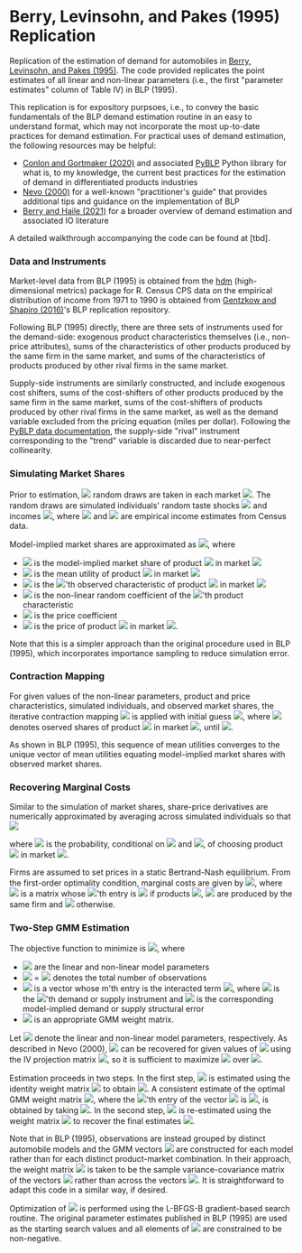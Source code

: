 # Berry, Levinsohn, and Pakes (1995) Replication

Replication of the estimation of demand for automobiles in [Berry, Levinsohn, and Pakes (1995)](https://www.econometricsociety.org/publications/econometrica/1995/07/01/automobile-prices-market-equilibrium). The code provided replicates the point estimates of all linear and non-linear parameters (i.e., the first "parameter estimates" column of Table IV) in BLP (1995).

This replication is for expository purpsoes, i.e., to convey the basic fundamentals of the BLP demand estimation routine in an easy to understand format, which may not incorporate the most up-to-date practices for demand estimation. For practical uses of demand estimation, the following resources may be helpful:
* [Conlon and Gortmaker (2020)](https://chrisconlon.github.io/site/pyblp.pdf) and associated [PyBLP](https://pyblp.readthedocs.io/en/stable/index.html) Python library for what is, to my knowledge, the current best practices for the estimation of demand in differentiated products industries
* [Nevo (2000)](https://onlinelibrary.wiley.com/doi/10.1111/j.1430-9134.2000.00513.x) for a well-known "practitioner's guide" that provides additional tips and guidance on the implementation of BLP
* [Berry and Haile (2021)](http://www.econ.yale.edu/~pah29/Foundations.pdf) for a broader overview of demand estimation and associated IO literature

A detailed walkthrough accompanying the code can be found at [tbd].

### Data and Instruments

Market-level data from BLP (1995) is obtained from the [hdm](https://cran.r-project.org/web/packages/hdm/index.html) (high-dimensional metrics) package for R. Census CPS data on the empirical distribution of income from 1971 to 1990 is obtained from [Gentzkow and Shapiro (2016)](https://web.stanford.edu/~gentzkow/research/blp_replication.zip)'s BLP replication repository.

Following BLP (1995) directly, there are three sets of instruments used for the demand-side: exogenous product characteristics themselves (i.e., non-price attributes), sums of the characteristics of other products produced by the same firm in the same market, and sums of the characteristics of products produced by other rival firms in the same market.

Supply-side instruments are similarly constructed, and include exogenous cost shifters, sums of the cost-shifters of other products produced by the same firm in the same market, sums of the cost-shifters of products produced by other rival firms in the same market, as well as the demand variable excluded from the pricing equation (miles per dollar). Following the [PyBLP data documentation](https://pyblp.readthedocs.io/en/stable/_api/pyblp.data.html#module-pyblp.data), the supply-side "rival" instrument corresponding to the "trend" variable is discarded due to near-perfect collinearity. 

### Simulating Market Shares

Prior to estimation, <img src="https://render.githubusercontent.com/render/math?math=R = 500"> random draws are taken in each market <img src="https://render.githubusercontent.com/render/math?math=t = 1, \dots, T">. The random draws are simulated individuals' random taste shocks <img src="https://render.githubusercontent.com/render/math?math=\{\nu_{it}\}_{i=1}^R \sim N(0, 1)"> and incomes <img src="https://render.githubusercontent.com/render/math?math=\{\log(y_{it})\}_{i=1}^R \sim N(\mu_{dt}, \sigma_{dt}^2)">, where <img src="https://render.githubusercontent.com/render/math?math=\mu_{dt}"> and  <img src="https://render.githubusercontent.com/render/math?math=\sigma_{dt}^2"> are empirical income estimates from Census data. 

Model-implied market shares are approximated as <img src="https://render.githubusercontent.com/render/math?math=\tilde \sigma_{jt} \approx \frac{1}{R} \sum_{i = 1}^R \frac{\exp(\delta_{jt} %2b \sum_{l} x_{jt}^{(l)} \beta_{\nu}^{(l)} \nu_i^{(l)} - \alpha p_{jt} / y_i)}{1 %2b \sum_{k = 1}^{J_t} \exp(\delta_{kt} %2b \sum_{l} x_{kt}^{(l)} \beta_{\nu}^{(l)} \nu_i^{(l)} - \alpha p_{kt} / y_i)}">, where 
* <img src="https://render.githubusercontent.com/render/math?math=\tilde \sigma_{jt}"> is the model-implied market share of product <img src="https://render.githubusercontent.com/render/math?math=j"> in market <img src="https://render.githubusercontent.com/render/math?math=t">
* <img src="https://render.githubusercontent.com/render/math?math=\delta_{jt}"> is the mean utility of product <img src="https://render.githubusercontent.com/render/math?math=j"> in market <img src="https://render.githubusercontent.com/render/math?math=t"> 
* <img src="https://render.githubusercontent.com/render/math?math=x_{jt}^{(l)}"> is the <img src="https://render.githubusercontent.com/render/math?math=l">'th observed characteristic of product <img src="https://render.githubusercontent.com/render/math?math=j"> in market <img src="https://render.githubusercontent.com/render/math?math=t"> 
* <img src="https://render.githubusercontent.com/render/math?math=\beta_\nu^{(l)}"> is the non-linear random coefficient of the <img src="https://render.githubusercontent.com/render/math?math=l">'th product characteristic
* <img src="https://render.githubusercontent.com/render/math?math=\alpha"> is the price coefficient
* <img src="https://render.githubusercontent.com/render/math?math=p_{jt}"> is the price of product <img src="https://render.githubusercontent.com/render/math?math=j"> in market <img src="https://render.githubusercontent.com/render/math?math=t">.

Note that this is a simpler approach than the original procedure used in BLP (1995), which incorporates importance sampling to reduce simulation error.

### Contraction Mapping

For given values of the non-linear parameters, product and price characteristics, simulated individuals, and observed market shares, the iterative contraction mapping <img src="https://render.githubusercontent.com/render/math?math=\delta_t^{new} = \delta_t^{old} %2b \ln(\hat s_t) - \ln(\tilde \sigma_t)"> is applied with initial guess <img src="https://render.githubusercontent.com/render/math?math=\delta_{jt} = \ln(\hat s_{jt} / \hat s_{0t})">, where <img src="https://render.githubusercontent.com/render/math?math=\hat s_{jt}"> denotes oserved shares of product <img src="https://render.githubusercontent.com/render/math?math=j"> in market <img src="https://render.githubusercontent.com/render/math?math=t">, until <img src="https://render.githubusercontent.com/render/math?math=|| \delta_t^{new} - \delta_t^{old} || < 10^{-12}">. 

As shown in BLP (1995), this sequence of mean utilities converges to the unique vector of mean utilities equating model-implied market shares with observed market shares. 

### Recovering Marginal Costs

Similar to the simulation of market shares, share-price derivatives are numerically approximated by averaging across simulated individuals so that <img src="https://render.githubusercontent.com/render/math?math=-d\tilde\sigma_{mt}/dp_{nt} \approx \begin{cases} \frac{1}{R} \sum_{i=1}^{R} [\frac{\alpha}{y_i} f_{imt} (1 - f_{imt})] \quad \text{if} \quad m = n \\ \frac{1}{R} \sum_{i=1}^{R} [-\frac{\alpha}{y_i} f_{imt} f_{int}] \quad \text{if} \quad m \ne n \end{cases}">

where <img src="https://render.githubusercontent.com/render/math?math=f_{imt}"> is the probability, conditional on <img src="https://render.githubusercontent.com/render/math?math=D_{it}"> and <img src="https://render.githubusercontent.com/render/math?math=\nu_{it}">, of choosing product <img src="https://render.githubusercontent.com/render/math?math=m"> in market <img src="https://render.githubusercontent.com/render/math?math=t">.

Firms are assumed to set prices in a static Bertrand-Nash equilibrium. From the first-order optimality condition, marginal costs are given by <img src="https://render.githubusercontent.com/render/math?math=mc = p %2b \Omega^{-1} \hat s">, where <img src="https://render.githubusercontent.com/render/math?math=\Omega"> is a matrix whose <img src="https://render.githubusercontent.com/render/math?math=[j, k]">'th entry is  <img src="https://render.githubusercontent.com/render/math?math=-d\tilde\sigma_{jt}/dp_{kt}"> if products <img src="https://render.githubusercontent.com/render/math?math=j">,  <img src="https://render.githubusercontent.com/render/math?math=k"> are produced by the same firm and  <img src="https://render.githubusercontent.com/render/math?math=0"> otherwise.

### Two-Step GMM Estimation

The objective function to minimize is <img src="https://render.githubusercontent.com/render/math?math=Q(\theta) = (\frac{1}{N} \sum_{j, t} g_{jt}(\theta)^T) \Phi^{-1} (\frac{1}{N} \sum_{j, t} g_{jt}(\theta))">, where
* <img src="https://render.githubusercontent.com/render/math?math=\theta"> are the linear and non-linear model parameters
* <img src="https://render.githubusercontent.com/render/math?math=N"> = <img src="https://render.githubusercontent.com/render/math?math=\sum_t J_t"> denotes the total number of observations 
* <img src="https://render.githubusercontent.com/render/math?math=g_{jt}(\theta)"> is a vector whose m'th entry is the interacted term <img src="https://render.githubusercontent.com/render/math?math=z_{mjt} \xi_{jt}(\theta)">, where <img src="https://render.githubusercontent.com/render/math?math=z_{mjt}"> is the <img src="https://render.githubusercontent.com/render/math?math=m">'th demand or supply instrument and <img src="https://render.githubusercontent.com/render/math?math=\xi_{jt}(\theta)"> is the corresponding model-implied demand or supply structural error
* <img src="https://render.githubusercontent.com/render/math?math=\Phi"> is an appropriate GMM weight matrix.

Let <img src="https://render.githubusercontent.com/render/math?math=\theta = (\theta_1, \theta_2)"> denote the linear and non-linear model parameters, respectively. As described in Nevo (2000), <img src = "https://render.githubusercontent.com/render/math?math=\theta_1"> can be recovered for given values of <img src="https://render.githubusercontent.com/render/math?math=\theta_2"> using the IV projection matrix <img src="https://render.githubusercontent.com/render/math?math=Z \Phi^{-1} Z^T">, so it is sufficient to maximize <img src="https://render.githubusercontent.com/render/math?math=Q(\theta)"> over <img src="https://render.githubusercontent.com/render/math?math=\theta_2">.

Estimation proceeds in two steps. In the first step, <img src="https://render.githubusercontent.com/render/math?math=\theta"> is estimated using the identity weight matrix <img src="https://render.githubusercontent.com/render/math?math=\Phi_{GMM1} = I"> to obtain <img src="https://render.githubusercontent.com/render/math?math=\hat \theta_{GMM1}">. A consistent estimate of the optimal GMM weight matrix <img src="https://render.githubusercontent.com/render/math?math=E[g(\theta) g(\theta)^T]">, where the <img src="https://render.githubusercontent.com/render/math?math=m">'th entry of the vector <img src="https://render.githubusercontent.com/render/math?math=g(\theta)"> is <img src="https://render.githubusercontent.com/render/math?math=z_m \xi(\theta)">, is obtained by taking <img src="https://render.githubusercontent.com/render/math?math=\Phi_{GMM2} = \frac{1}{N} \sum_{j, t} g_{jt}(\hat \theta_{GMM1}) g_{jt}(\hat \theta_{GMM1})^T">. In the second step, <img src="https://render.githubusercontent.com/render/math?math=\theta"> is re-estimated using the weight matrix <img src="https://render.githubusercontent.com/render/math?math=\Phi = \Phi_{GMM2}"> to recover the final estimates <img src="https://render.githubusercontent.com/render/math?math=\hat \theta_{GMM2}">.

Note that in BLP (1995), observations are instead grouped by distinct automobile models and the GMM vectors <img src="https://render.githubusercontent.com/render/math?math=g_{model}(\theta)"> are constructed for each model rather than for each distinct product-market combination. In their approach, the weight matrix <img src="https://render.githubusercontent.com/render/math?math=\Phi_{GMM2}"> is taken to be the sample variance-covariance matrix of the vectors <img src="https://render.githubusercontent.com/render/math?math=g_{model}(\hat \theta_{GMM1})"> rather than across the vectors <img src="https://render.githubusercontent.com/render/math?math=g_{jt}(\hat \theta_{GMM1})">. It is straightforward to adapt this code in a similar way, if desired.

Optimization of <img src="https://render.githubusercontent.com/render/math?math=Q(\theta)"> is performed using the L-BFGS-B gradient-based search routine. The original parameter estimates published in BLP (1995) are used as the starting search values and all elements of <img src="https://render.githubusercontent.com/render/math?math=\theta_2"> are constrained to be non-negative.